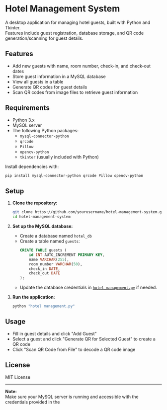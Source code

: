 # Hotel Management System

A desktop application for managing hotel guests, built with Python and Tkinter.  
Features include guest registration, database storage, and QR code generation/scanning for guest details.

## Features

- Add new guests with name, room number, check-in, and check-out dates
- Store guest information in a MySQL database
- View all guests in a table
- Generate QR codes for guest details
- Scan QR codes from image files to retrieve guest information

## Requirements

- Python 3.x
- MySQL server
- The following Python packages:
  - `mysql-connector-python`
  - `qrcode`
  - `Pillow`
  - `opencv-python`
  - `tkinter` (usually included with Python)

Install dependencies with:

```sh
pip install mysql-connector-python qrcode Pillow opencv-python
```

## Setup

1. **Clone the repository:**
   ```sh
   git clone https://github.com/yourusername/hotel-management-system.git
   cd hotel-management-system
   ```

2. **Set up the MySQL database:**
   - Create a database named `hotel_db`
   - Create a table named `guests`:
     ```sql
     CREATE TABLE guests (
         id INT AUTO_INCREMENT PRIMARY KEY,
         name VARCHAR(255),
         room_number VARCHAR(50),
         check_in DATE,
         check_out DATE
     );
     ```
   - Update the database credentials in [`hotel management.py`](hotel%20management.py) if needed.

3. **Run the application:**
   ```sh
   python "hotel management.py"
   ```

## Usage

- Fill in guest details and click "Add Guest"
- Select a guest and click "Generate QR for Selected Guest" to create a QR code
- Click "Scan QR Code from File" to decode a QR code image

## License

MIT License

---

**Note:**  
Make sure your MySQL server is running and accessible with the credentials provided in the
